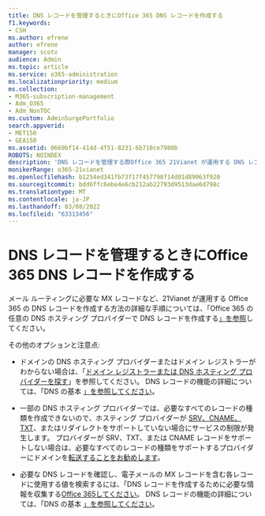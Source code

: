 ```yaml
---
title: DNS レコードを管理するときにOffice 365 DNS レコードを作成する
f1.keywords:
- CSH
ms.author: efrene
author: efrene
manager: scotv
audience: Admin
ms.topic: article
ms.service: o365-administration
ms.localizationpriority: medium
ms.collection:
- M365-subscription-management
- Adm_O365
- Adm_NonTOC
ms.custom: AdminSurgePortfolio
search.appverid:
- MET150
- GEA150
ms.assetid: 0669bf14-414d-4f51-8231-6b710ce7980b
ROBOTS: NOINDEX
description: 'DNS レコードを管理する際Office 365 21Vianet が運用する DNS レコードを作成する方法について学習します。 '
monikerRange: o365-21vianet
ms.openlocfilehash: b1254ed341fb73f17f457798f14d01d89063f920
ms.sourcegitcommit: bdd6ffc6ebe4e6cb212ab22793d9513dae6d798c
ms.translationtype: MT
ms.contentlocale: ja-JP
ms.lasthandoff: 03/08/2022
ms.locfileid: "63313456"
---
```

# <a name="create-dns-records-for-office-365-when-you-manage-your-dns-records"></a>DNS レコードを管理するときにOffice 365 DNS レコードを作成する

メール ルーティングに必要な MX レコードなど、21Vianet が運用する Office 365 の DNS レコードを作成する方法の詳細な手順については、「Office 365 の任意の DNS ホスティング プロバイダーで DNS レコードを作成する[」を参照](../get-help-with-domains/create-dns-records-at-any-dns-hosting-provider.md)してください。 
  
  
その他のオプションと注意点:
      
-  ドメインの DNS ホスティング プロバイダーまたはドメイン レジストラーがわからない場合は、「[ドメイン レジストラーまたは DNS ホスティング プロバイダーを探す](../get-help-with-domains/find-your-domain-registrar.md)」を参照してください。 DNS レコードの機能の詳細については、「DNS の基本 [」を参照してください](../get-help-with-domains/dns-basics.md)。
    
-  一部の DNS ホスティング プロバイダーでは、必要なすべてのレコードの種類を作成できないので、ホスティング プロバイダーが [SRV、CNAME、TXT](https://support.microsoft.com/office/dfbb03e3-08c1-4c4e-b2f0-891665b29b77)、またはリダイレクトをサポートしていない場合にサービスの制限が発生します。 プロバイダーが SRV、TXT、または CNAME レコードをサポートしない場合は、必要なすべてのレコードの[](../get-help-with-domains/buy-a-domain-name.md)種類をサポートするプロバイダーにドメインを[転送することをお勧めします](https://support.microsoft.com/office/dfbb03e3-08c1-4c4e-b2f0-891665b29b77)。 
    
- 必要な DNS レコードを確認し、電子メールの MX レコードを含む各レコードに使用する値を検索するには、「DNS レコードを作成するために必要な情報を収集する[Office 365してください](../get-help-with-domains/information-for-dns-records.md)。 DNS レコードの機能の詳細については、「DNS の基本 [」を参照してください](../get-help-with-domains/dns-basics.md)。
